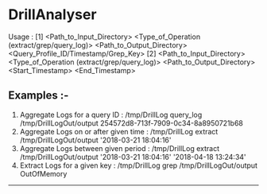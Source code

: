 # DrillAnalyser

Usage :
[1] <Path_to_Input_Directory> <Type_of_Operation (extract/grep/query_log)> <Path_to_Output_Directory> <Query_Profile_ID/Timestamp/Grep_Key>
[2] <Path_to_Input_Directory> <Type_of_Operation (extract/grep/query_log)> <Path_to_Output_Directory> <Start_Timestamp> <End_Timestamp>

Examples :-
--------------------------------------------------------------------------------------------------------------------------------------
1. Aggregate Logs for a query ID          : /tmp/DrillLog query_log /tmp/DrillLogOut/output 254572d8-713f-7909-0c34-8a8950721b68
2. Aggregate Logs on or after given time  : /tmp/DrillLog extract /tmp/DrillLogOut/output '2018-03-21 18:04:16'
3. Aggregate Logs between given period    : /tmp/DrillLog extract /tmp/DrillLogOut/output '2018-03-21 18:04:16' '2018-04-18 13:24:34'
4. Extract Logs for a given key           : /tmp/DrillLog grep /tmp/DrillLogOut/output OutOfMemory
--------------------------------------------------------------------------------------------------------------------------------------

